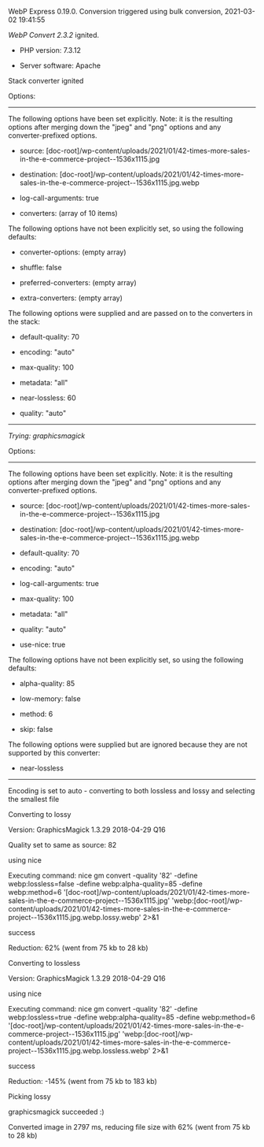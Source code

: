 WebP Express 0.19.0. Conversion triggered using bulk conversion, 2021-03-02 19:41:55

*WebP Convert 2.3.2*  ignited.
- PHP version: 7.3.12
- Server software: Apache

Stack converter ignited

Options:
------------
The following options have been set explicitly. Note: it is the resulting options after merging down the "jpeg" and "png" options and any converter-prefixed options.
- source: [doc-root]/wp-content/uploads/2021/01/42-times-more-sales-in-the-e-commerce-project--1536x1115.jpg
- destination: [doc-root]/wp-content/uploads/2021/01/42-times-more-sales-in-the-e-commerce-project--1536x1115.jpg.webp
- log-call-arguments: true
- converters: (array of 10 items)

The following options have not been explicitly set, so using the following defaults:
- converter-options: (empty array)
- shuffle: false
- preferred-converters: (empty array)
- extra-converters: (empty array)

The following options were supplied and are passed on to the converters in the stack:
- default-quality: 70
- encoding: "auto"
- max-quality: 100
- metadata: "all"
- near-lossless: 60
- quality: "auto"
------------


*Trying: graphicsmagick* 

Options:
------------
The following options have been set explicitly. Note: it is the resulting options after merging down the "jpeg" and "png" options and any converter-prefixed options.
- source: [doc-root]/wp-content/uploads/2021/01/42-times-more-sales-in-the-e-commerce-project--1536x1115.jpg
- destination: [doc-root]/wp-content/uploads/2021/01/42-times-more-sales-in-the-e-commerce-project--1536x1115.jpg.webp
- default-quality: 70
- encoding: "auto"
- log-call-arguments: true
- max-quality: 100
- metadata: "all"
- quality: "auto"
- use-nice: true

The following options have not been explicitly set, so using the following defaults:
- alpha-quality: 85
- low-memory: false
- method: 6
- skip: false

The following options were supplied but are ignored because they are not supported by this converter:
- near-lossless
------------

Encoding is set to auto - converting to both lossless and lossy and selecting the smallest file

Converting to lossy
Version: GraphicsMagick 1.3.29 2018-04-29 Q16 
Quality set to same as source: 82
using nice
Executing command: nice gm convert -quality '82' -define webp:lossless=false -define webp:alpha-quality=85 -define webp:method=6 '[doc-root]/wp-content/uploads/2021/01/42-times-more-sales-in-the-e-commerce-project--1536x1115.jpg' 'webp:[doc-root]/wp-content/uploads/2021/01/42-times-more-sales-in-the-e-commerce-project--1536x1115.jpg.webp.lossy.webp' 2>&1
success
Reduction: 62% (went from 75 kb to 28 kb)

Converting to lossless
Version: GraphicsMagick 1.3.29 2018-04-29 Q16 
using nice
Executing command: nice gm convert -quality '82' -define webp:lossless=true -define webp:alpha-quality=85 -define webp:method=6 '[doc-root]/wp-content/uploads/2021/01/42-times-more-sales-in-the-e-commerce-project--1536x1115.jpg' 'webp:[doc-root]/wp-content/uploads/2021/01/42-times-more-sales-in-the-e-commerce-project--1536x1115.jpg.webp.lossless.webp' 2>&1
success
Reduction: -145% (went from 75 kb to 183 kb)

Picking lossy
graphicsmagick succeeded :)

Converted image in 2797 ms, reducing file size with 62% (went from 75 kb to 28 kb)
